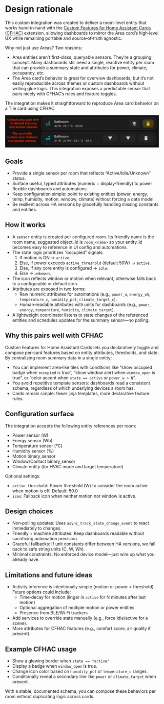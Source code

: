 # Design rationale

This custom integration was created to deliver a room-level entity that works hand‑in‑hand with the [Custom Features for Home Assistant Cards (CFHAC)](https://github.com/Nerwyn/custom-card-features) extension, allowing dashboards to mirror the Area card’s high‑level UX while remaining portable and source‑of‑truth agnostic.

Why not just use Areas? Two reasons:

- Area entities aren’t first‑class, queryable sensors. They’re a grouping concept. Many dashboards still need a single, reactive entity per room that can provide a summary state and attributes for power, climate, occupancy, etc.
- The Area card’s behavior is great for overview dashboards, but it’s not easily reproducible across themes or custom dashboards without writing glue logic. This integration exposes a predictable sensor that pairs nicely with CFHAC’s rules and feature toggles.

The integration makes it straightforward to reproduce Area card behavior on a Tile card using CFHAC.

![Area card vs Tile card with CFHAC](images/area-vs-tile.png)

## Goals

- Provide a single sensor per room that reflects “Active/Idle/Unknown” status.
- Surface useful, typed attributes (numeric + display‑friendly) to power flexible dashboards and automations.
- Keep configuration simple: point to existing entities (power, energy, temp, humidity, motion, window, climate) without forcing a data model.
- Be resilient across HA versions by gracefully handling missing constants and entities.

## How it works

- A `sensor` entity is created per configured room. Its friendly name is the room name; suggested object_id is `room_<name>` so your entity_id becomes easy to reference in UI config and automations.
- The state logic prioritizes “occupied” signals:
  1) If motion is ON → `active`.
  2) Else, if power exceeds `active_threshold` (default 50W) → `active`.
  3) Else, if any core entity is configured → `idle`.
  4) Else → `unknown`.
- The icon reflects window or motion when relevant, otherwise falls back to a configurable or default icon.
- Attributes are exposed in two forms:
  - Raw numeric attributes for automations (e.g., `power_w`, `energy_wh`, `temperature_c`, `humidity_pct`, `climate_target_c`).
  - Human‑readable attributes with units for dashboards (e.g., `power`, `energy`, `temperature`, `humidity`, `climate_target`).
- A lightweight coordinator listens to state changes of the referenced entities and schedules updates for the summary sensor—no polling.

## Why this pairs well with CFHAC

Custom Features for Home Assistant Cards lets you declaratively toggle and compose per‑card features based on entity attributes, thresholds, and state. By centralizing room summary data in a single entity:

- You can implement area‑like tiles with conditions like “show occupied badge when `occupied` is true”, “show window alert when `window_open` is true”, or “color accent when `state == active` or `power_w > N`”.
- You avoid repetitive template sensors: dashboards read a consistent schema, regardless of which underlying devices a room has.
- Cards remain simple: fewer jinja templates, more declarative feature rules.

## Configuration surface

The integration accepts the following entity references per room:

- Power sensor (W)
- Energy sensor (Wh)
- Temperature sensor (°C)
- Humidity sensor (%)
- Motion binary_sensor
- Window/Contact binary_sensor
- Climate entity (for HVAC mode and target temperature)

Optional settings:

- `active_threshold`: Power threshold (W) to consider the room active when motion is off. Default: 50.0
- `icon`: Fallback icon when neither motion nor window is active.

## Design choices

- Non‑polling updates: Uses `async_track_state_change_event` to react immediately to changes.
- Friendly + machine attributes: Keep dashboards readable without sacrificing automation precision.
- Graceful fallbacks: If unit constants differ between HA versions, we fall back to safe string units (C, W, Wh).
- Minimal constraints: No enforced device model—just wire up what you already have.

## Limitations and future ideas

- Activity inference is intentionally simple (motion or power > threshold). Future options could include:
  - Time‑decay for motion (linger in `active` for N minutes after last motion)
  - Optional aggregation of multiple motion or power entities
  - Presence from BLE/Wi‑Fi trackers
- Add services to override state manually (e.g., force idle/active for a scene).
- More attributes for CFHAC features (e.g., comfort score, air quality if present).

## Example CFHAC usage

- Show a glowing border when `state == "active"`.
- Display a badge when `window_open` is true.
- Change icon color based on `humidity_pct` or `temperature_c` ranges.
- Conditionally reveal a secondary line like `power` or `climate_target` when present.

With a stable, documented schema, you can compose these behaviors per room without duplicating logic across cards.
